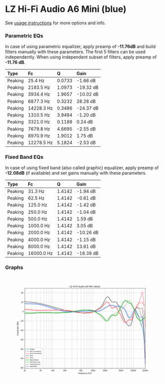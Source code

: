 # LZ Hi-Fi Audio A6 Mini (blue)
See [usage instructions](https://github.com/jaakkopasanen/AutoEq#usage) for more options and info.

### Parametric EQs
In case of using parametric equalizer, apply preamp of **-11.76dB** and build filters manually
with these parameters. The first 5 filters can be used independently.
When using independent subset of filters, apply preamp of **-11.76 dB**.

| Type    | Fc         |      Q | Gain      |
|:--------|:-----------|:-------|:----------|
| Peaking | 25.4 Hz    | 0.0733 | -1.66 dB  |
| Peaking | 2183.5 Hz  | 1.0973 | -19.32 dB |
| Peaking | 3934.4 Hz  | 1.9657 | -10.02 dB |
| Peaking | 6877.3 Hz  | 0.3232 | 28.28 dB  |
| Peaking | 14228.3 Hz | 0.3486 | -24.37 dB |
| Peaking | 1310.5 Hz  | 3.9494 | -1.20 dB  |
| Peaking | 3321.0 Hz  | 0.1188 | 0.24 dB   |
| Peaking | 7679.8 Hz  | 4.6695 | -2.55 dB  |
| Peaking | 8970.9 Hz  | 1.9012 | 1.75 dB   |
| Peaking | 12278.5 Hz | 5.1824 | -2.53 dB  |

### Fixed Band EQs
In case of using fixed band (also called graphic) equalizer, apply preamp of **-12.08dB**
(if available) and set gains manually with these parameters.

| Type    | Fc         |      Q | Gain      |
|:--------|:-----------|:-------|:----------|
| Peaking | 31.3 Hz    | 1.4142 | -1.94 dB  |
| Peaking | 62.5 Hz    | 1.4142 | -0.61 dB  |
| Peaking | 125.0 Hz   | 1.4142 | -1.42 dB  |
| Peaking | 250.0 Hz   | 1.4142 | -1.04 dB  |
| Peaking | 500.0 Hz   | 1.4142 | 1.59 dB   |
| Peaking | 1000.0 Hz  | 1.4142 | 3.05 dB   |
| Peaking | 2000.0 Hz  | 1.4142 | -10.26 dB |
| Peaking | 4000.0 Hz  | 1.4142 | -1.15 dB  |
| Peaking | 8000.0 Hz  | 1.4142 | 13.61 dB  |
| Peaking | 16000.0 Hz | 1.4142 | -16.39 dB |

### Graphs
![](./LZ%20Hi-Fi%20Audio%20A6%20Mini%20(blue).png)